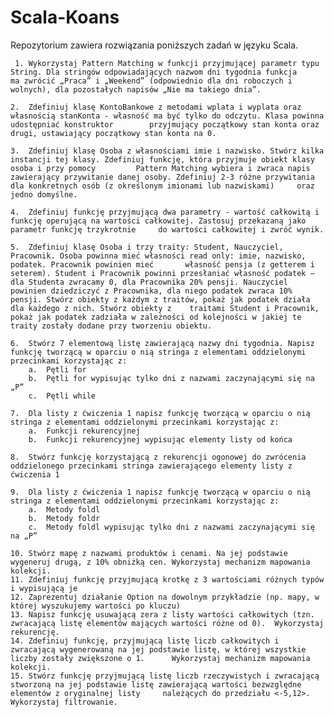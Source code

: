 # Scala-Koans

Repozytorium zawiera rozwiązania poniższych zadań w języku Scala.

 	 1.	Wykorzystaj Pattern Matching w funkcji przyjmującej parametr typu String. Dla stringów odpowiadających nazwom dni tygodnia funkcja
	ma zwrócić „Praca” i „Weekend” (odpowiednio dla dni roboczych i wolnych), dla pozostałych napisów „Nie ma takiego dnia”.

	2.	Zdefiniuj klasę KontoBankowe z metodami wplata i wyplata oraz własnością stanKonta - własność ma być tylko do odczytu. Klasa powinna udostępniać konstruktor 		przyjmujący początkowy stan konta oraz drugi, ustawiający początkowy stan konta na 0.

	3.	Zdefiniuj klasę Osoba z własnościami imie i nazwisko. Stwórz kilka instancji tej klasy. Zdefiniuj funkcję, która przyjmuje obiekt klasy osoba i przy pomocy 		Pattern Matching wybiera i zwraca napis zawierający przywitanie danej osoby. Zdefiniuj 2-3 różne przywitania dla konkretnych osób (z określonym imionami lub nazwiskami) 	 oraz jedno domyślne.

	4.	Zdefiniuj funkcję przyjmującą dwa parametry - wartość całkowitą i funkcję operującą na wartości całkowitej. Zastosuj przekazaną jako parametr funkcję trzykrotnie 	  do wartości całkowitej i zwróć wynik.

	5.	Zdefiniuj klasę Osoba i trzy traity: Student, Nauczyciel, Pracownik. Osoba powinna mieć własności read only: imie, nazwisko, podatek. Pracownik powinien mieć 		własność pensja (z getterem i seterem). Student i Pracownik powinni przesłaniać własność podatek – dla Studenta zwracamy 0, dla Pracownika 20% pensji. Nauczyciel 		powinien dziedziczyć z Pracownika, dla niego podatek zwraca 10% pensji. Stwórz obiekty z każdym z traitów, pokaż jak podatek działa dla każdego z nich. Stwórz obiekty z 	traitami Student i Pracownik, pokaż jak podatek zadziała w zależności od kolejności w jakiej te traity zostały dodane przy tworzeniu obiektu.

	6.	Stwórz 7 elementową listę zawierającą nazwy dni tygodnia. Napisz funkcję tworzącą w oparciu o nią stringa z elementami oddzielonymi
	przecinkami korzystając z:
		a.	Pętli for
		b.	Pętli for wypisując tylko dni z nazwami zaczynającymi się na „P”
		c.	Pętli while

	7.	Dla listy z ćwiczenia 1 napisz funkcję tworzącą w oparciu o nią stringa z elementami oddzielonymi przecinkami korzystając z:
		a.	Funkcji rekurencyjnej
		b.	Funkcji rekurencyjnej wypisując elementy listy od końca

	8.	Stwórz funkcję korzystającą z rekurencji ogonowej do zwrócenia oddzielonego przecinkami stringa zawierającego elementy listy z ćwiczenia 1

	9.	Dla listy z ćwiczenia 1 napisz funkcję tworzącą w oparciu o nią stringa z elementami oddzielonymi przecinkami korzystając z:
		a.	Metody foldl
		b.	Metody foldr
		c.	Metody foldl wypisując tylko dni z nazwami zaczynającymi się na „P”

	10.	Stwórz mapę z nazwami produktów i cenami. Na jej podstawie wygeneruj drugą, z 10% obniżką cen. Wykorzystaj mechanizm mapowania kolekcji.
	11.	Zdefiniuj funkcję przyjmującą krotkę z 3 wartościami różnych typów i wypisującą je
	12.	Zaprezentuj działanie Option na dowolnym przykładzie (np. mapy, w której wyszukujemy wartości po kluczu)
	13.	Napisz funkcję usuwającą zera z listy wartości całkowitych (tzn. zwracającą listę elementów mających wartości różne od 0).  Wykorzystaj rekurencję.
	14.	Zdefiniuj funkcję, przyjmującą listę liczb całkowitych i zwracającą wygenerowaną na jej podstawie listę, w której wszystkie liczby zostały zwiększone o 1. 		Wykorzystaj mechanizm mapowania kolekcji.
	15.	Stwórz funkcję przyjmującą listę liczb rzeczywistych i zwracającą stworzoną na jej podstawie listę zawierającą wartości bezwzględne elementów z oryginalnej listy 	  należących do przedziału <-5,12>. Wykorzystaj filtrowanie.
